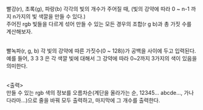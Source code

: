 빨강(r), 초록(g), 파랑(b) 각각의 빛의 개수가 주어질 때,
(빛의 강약에 따라 0 ~ n-1 까지 n가지의 빛 색깔을 만들 수 있다.)
<br>
주어진 rgb 빛들을 다르게 섞어 만들 수 있는 모든 경우의 조합(r g b)과
총 가짓 수를 계산해보자.<br><br>

빨녹파(r, g, b) 각 빛의 강약에 따른 가짓수(0 ~ 128))가 공백을 사이에 두고 입력된다.<br>
예를 들어, 3 3 3 은 각 색깔 빛에 대해서 그 강약에 따라 0~2까지 3가지의 색이 있음을 의미한다.<br>
<br>

<출력><br>
만들 수 있는 rgb 색의 정보를 오름차순(계단을 올라가는 순, 12345... abcde..., 가나다라마...)으로 줄을 바꿔 모두 출력하고, 마지막에 그 개수를 출력한다.
